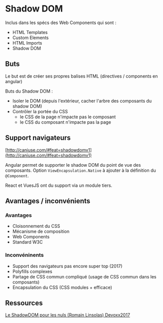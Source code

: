 # Shadow DOM

Inclus dans les spécs des Web Components qui sont :

- HTML Templates
- Custom Elements
- HTML Imports
- Shadow DOM

## Buts

Le but est de créer ses propres balises HTML (directives / components en angular)

Buts du Shadow DOM :

- Isoler le DOM (depuis l'extérieur, cacher l'arbre des composants du shadow DOM)
- Contrôler la portée du CSS
  - le CSS de la page n'impacte pas le composant
  - le CSS du composant n'impacte pas la page

## Support navigateurs

[http://caniuse.com/#feat=shadowdomv1](http://caniuse.com/#feat=shadowdomv1)

Angular permet de supporter le shadow DOM du point de vue des composants.
Option `ViewEncapsulation.Native` à ajouter à la définition du `@Component`.

React et VuesJS ont du support via un module tiers.

## Avantages / inconvénients

### Avantages

- Cloisonnement du CSS
- Mécanisme de composition
- Web Components
- Standard W3C

### Inconvéninents

- Support des navigateurs pas encore super top (2017)
- Polyfills complexes
- Partage de CSS commun compliqué (usage de CSS commun dans les composants)
- Encapsulation du CSS (CSS modules + efficace)

## Ressources

[Le ShadowDOM pour les nuls (Romain Linsolas) Devoxx2017](https://www.youtube.com/watch?v=IXBcboy4zaw)
